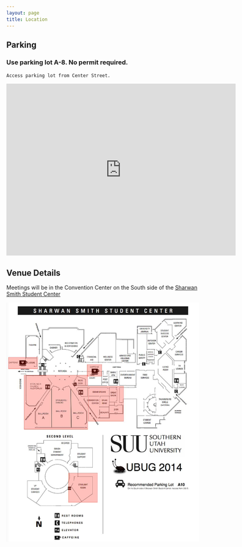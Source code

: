 ```yaml
---
layout: page
title: Location
---
```



## <i class="fa fa-car"></i> Parking

### Use parking lot A-8. No permit required.
```
Access parking lot from Center Street.
```

<iframe src="https://www.google.com/maps/embed?pb=!1m18!1m12!1m3!1d3157.8330720849926!2d-113.07212200000001!3d37.67662999999995!2m3!1f0!2f0!3f0!3m2!1i1024!2i768!4f13.1!3m3!1m2!1s0x80b561bd83096d2f%3A0x59dda14f0c0c2048!2sA8!5e0!3m2!1sen!2sus!4v1401378623659" width="600" height="450" frameborder="0" style="border:0"></iframe>

## <i class="fa fa-building-o"></i> Venue Details

Meetings will be in the Convention Center on the South side of the [Sharwan Smith Student Center][sharwan]

[<img class="img-responsive" alt="Sharwan Smith Student Center" src="/img/sharwan.jpg">][sharwan]


[sharwan]: /img/sssc-ubug-2014.pdf
